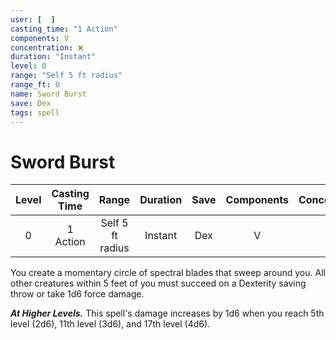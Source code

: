 ```yaml
---
user: [  ]
casting_time: "1 Action"
components: V
concentration: ❌
duration: "Instant"
level: 0
range: "Self 5 ft radius"
range_ft: 0
name: Sword Burst
save: Dex
tags: spell
---
```

# Sword Burst

| **Level** | **Casting Time** | **Range** | **Duration** | **Save** | **Components** | **Concentration** |
|:---:|:---:|:---:|:---:|:---:|:---:|:---:|
| 0 | 1 Action | Self 5 ft radius | Instant | Dex | V | ❌ |

You create a momentary circle of spectral blades that sweep around you. All other creatures within 5 feet of you must succeed on a Dexterity saving throw or take 1d6 force damage.

**_At Higher Levels._** This spell's damage increases by 1d6 when you reach 5th level (2d6), 11th level (3d6), and 17th level (4d6).